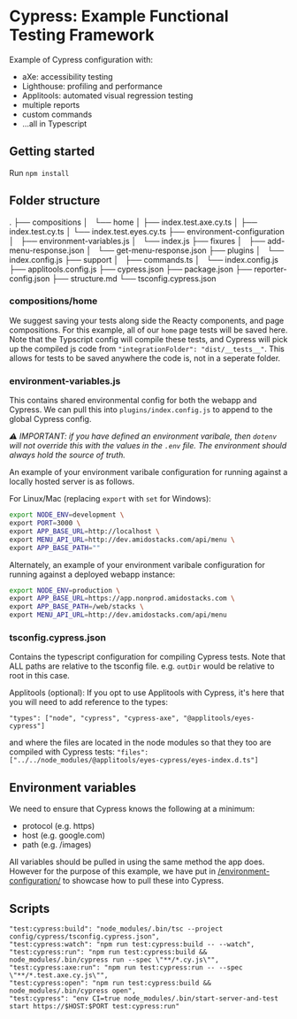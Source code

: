# Cypress: Example Functional Testing Framework

Example of Cypress configuration with:

* aXe: accessibility testing
* Lighthouse: profiling and performance
* Applitools: automated visual regression testing
* multiple reports
* custom commands
* ...all in Typescript

## Getting started

Run `npm install`

## Folder structure

.
├── compositions
│   └── home
│     ├── index.test.axe.cy.ts
│     ├── index.test.cy.ts
│     └── index.test.eyes.cy.ts
├── environment-configuration
│   ├── environment-variables.js
│   └── index.js
├── fixures
│   ├── add-menu-response.json
│   └── get-menu-response.json
├── plugins
│   └── index.config.js
├── support
│   ├── commands.ts
│   └── index.config.js
├── applitools.config.js
├── cypress.json
├── package.json
├── reporter-config.json
├── structure.md
└── tsconfig.cypress.json

### compositions/home

We suggest saving your tests along side the Reacty components, and page compositions. For this example, all of our `home` page tests will be saved here. Note that the Typscript config will compile these tests, and Cypress will pick up the compiled js code from `"integrationFolder": "dist/__tests__"`. This allows for tests to be saved anywhere the code is, not in a seperate folder.

### environment-variables.js

This contains shared environmental config for both the webapp and Cypress. We can pull this into `plugins/index.config.js` to append to the global Cypress config.

_⚠️ IMPORTANT: if you have defined an environment varibale, then `dotenv` will not override this with the values in the `.env` file. The environment should always hold the source of truth._

An example of your environment varibale configuration for running against a locally hosted server is as follows.

For Linux/Mac (replacing `export` with `set` for Windows):

``` bash
export NODE_ENV=development \
export PORT=3000 \
export APP_BASE_URL=http://localhost \
export MENU_API_URL=http://dev.amidostacks.com/api/menu \
export APP_BASE_PATH=""
```

Alternately, an example of your environment varibale configuration for running against a deployed webapp instance:

```bash
export NODE_ENV=production \
export APP_BASE_URL=https://app.nonprod.amidostacks.com \
export APP_BASE_PATH=/web/stacks \
export MENU_API_URL=http://dev.amidostacks.com/api/menu
```

### tsconfig.cypress.json

Contains the typescript configuration for compiling Cypress tests. Note that ALL paths are relative to the tsconfig file. e.g. `outDir` would be relative to root in this case.

Applitools (optional):
  If you opt to use Applitools with Cypress, it's here that you will need to add reference to the types:

  `"types": ["node", "cypress", "cypress-axe", "@applitools/eyes-cypress"]`

  and where the files are located in the node modules so that they too are compiled with Cypress tests:
  `"files": ["../../node_modules/@applitools/eyes-cypress/eyes-index.d.ts"]`

## Environment variables

We need to ensure that Cypress knows the following at a minimum:

* protocol (e.g. https)
* host (e.g. google.com)
* path (e.g. /images)

All variables should be pulled in using the same method the app does. However for the purpose of this example, we have put in [/environment-configuration/](./environment-configuration/index.js) to showcase how to pull these into Cypress.

## Scripts

    "test:cypress:build": "node_modules/.bin/tsc --project config/cypress/tsconfig.cypress.json",
    "test:cypress:watch": "npm run test:cypress:build -- --watch",
    "test:cypress:run": "npm run test:cypress:build && node_modules/.bin/cypress run --spec \"**/*.cy.js\"",
    "test:cypress:axe:run": "npm run test:cypress:run -- --spec \"**/*.test.axe.cy.js\"",
    "test:cypress:open": "npm run test:cypress:build && node_modules/.bin/cypress open",
    "test:cypress": "env CI=true node_modules/.bin/start-server-and-test start https://$HOST:$PORT test:cypress:run"
